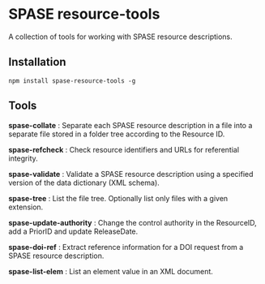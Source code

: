 # SPASE resource-tools

A collection of tools for working with SPASE resource descriptions.

## Installation

`npm install spase-resource-tools -g`

## Tools

**spase-collate** : Separate each SPASE resource description in a file into a separate file stored in a folder tree according to the Resource ID.

**spase-refcheck** : Check resource identifiers and URLs for referential integrity.

**spase-validate** : Validate a SPASE resource description using a specified version of the data dictionary (XML schema).

**spase-tree** : List the file tree. Optionally list only files with a given extension.

**spase-update-authority** : Change the control authority in the ResourceID, add a PriorID and update ReleaseDate.

**spase-doi-ref** : Extract reference information for a DOI request from a SPASE resource description.

**spase-list-elem** : List an element value in an XML document.

